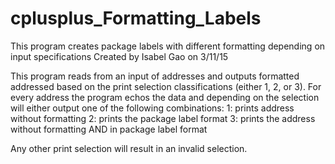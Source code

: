 # cplusplus_Formatting_Labels
This program creates package labels with different formatting depending on input specifications
Created by Isabel Gao  on 3/11/15


This program reads from an input of addresses and outputs formatted addressed based on the print selection classifications 
(either 1, 2, or 3). For every address the program echos the data and depending on the selection will either output one of 
the following combinations:
1: prints address without formatting
2: prints the package label format
3: prints the address without formatting AND in package label format

Any other print selection will result in an invalid selection. 
